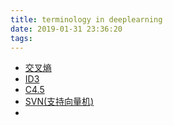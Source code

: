 ```yaml
---
title: terminology in deeplearning
date: 2019-01-31 23:36:20
tags:
---
```

* [交叉熵](https://blog.csdn.net/tsyccnh/article/details/79163834)
* [ID3](https://en.wikipedia.org/wiki/ID3_algorithm)
* [C4.5](https://en.wikipedia.org/wiki/C4.5)
* [SVN(支持向量机)](https://www.zhihu.com/question/21094489/answer/86273196)
*